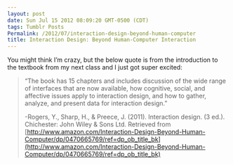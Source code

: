 ```yaml
---
layout: post
date: Sun Jul 15 2012 08:09:20 GMT-0500 (CDT)
tags: Tumblr Posts
Permalink: /2012/07/interaction-design-beyond-human-computer
title: Interaction Design: Beyond Human-Computer Interaction
---
```


You might think I’m crazy, but the below quote is from the introduction to the textbook from my next class and I just got super excited:

> “The book has 15 chapters and includes discussion of the wide range of interfaces that are now available, how cognitive, social, and affective issues apply to interaction design, and how to gather, analyze, and present data for interaction design.”
> 
> -Rogers, Y., Sharp, H., & Preece, J. (2011). Interaction design. (3 ed.). Chichester: John Wiley & Sons Ltd. Retrieved from [http://www.amazon.com/Interaction-Design-Beyond-Human-Computer/dp/0470665769/ref=dp_ob_title_bk](http://www.amazon.com/Interaction-Design-Beyond-Human-Computer/dp/0470665769/ref=dp_ob_title_bk)
